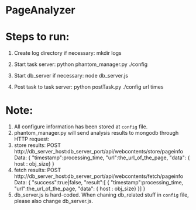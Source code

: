 # PageAnalyzer

# Steps to run:
1. Create log directory if necessary:
  mkdir logs

2. Start task server:
  python phantom_manager.py ./config

3. Start db_server if necessary: 
  node db_server.js

4. Post task to task server:
  python postTask.py ./config url times

# Note:
1. All configure information has been stored at `config` file. 
2. phantom_manager.py will send analysis results to mongodb through HTTP request:
  1. store results:
    POST http://db_server_host:db_server_port/api/webcontents/store/pageinfo
    Data: {
      "timestamp":processing_time,
      "url":the_url_of_the_page,
      "data": 
        { host : obj_size} }
  2. fetch results:
    POST http://db_server_host:db_server_port/api/webcontents/fetch/pageinfo
    Data: {
      "success":true|false, 
      "result":[
        { "timestamp":processing_time,
          "url":the_url_of_the_page, 
          "data": { 
            host : obj_size} }]
    }
3. db_server.js is hard-coded. When chaning db_related stuff in `config` file, please also change db_server.js.